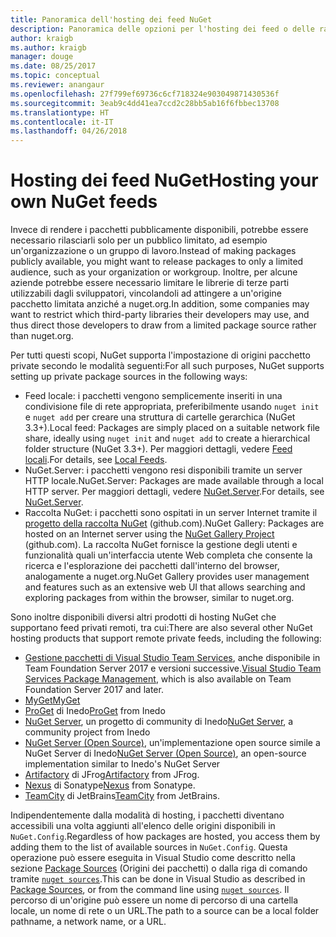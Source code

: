 ```yaml
---
title: Panoramica dell'hosting dei feed NuGet
description: Panoramica delle opzioni per l'hosting dei feed o delle raccolte di pacchetti NuGet localmente o in remoto.
author: kraigb
ms.author: kraigb
manager: douge
ms.date: 08/25/2017
ms.topic: conceptual
ms.reviewer: anangaur
ms.openlocfilehash: 27f799ef69736c6cf718324e903049871430536f
ms.sourcegitcommit: 3eab9c4dd41ea7ccd2c28bb5ab16f6fbbec13708
ms.translationtype: HT
ms.contentlocale: it-IT
ms.lasthandoff: 04/26/2018
---
```

# <a name="hosting-your-own-nuget-feeds"></a><span data-ttu-id="07aa7-103">Hosting dei feed NuGet</span><span class="sxs-lookup"><span data-stu-id="07aa7-103">Hosting your own NuGet feeds</span></span>

<span data-ttu-id="07aa7-104">Invece di rendere i pacchetti pubblicamente disponibili, potrebbe essere necessario rilasciarli solo per un pubblico limitato, ad esempio un'organizzazione o un gruppo di lavoro.</span><span class="sxs-lookup"><span data-stu-id="07aa7-104">Instead of making packages publicly available, you might want to release packages to only a limited audience, such as your organization or workgroup.</span></span> <span data-ttu-id="07aa7-105">Inoltre, per alcune aziende potrebbe essere necessario limitare le librerie di terze parti utilizzabili dagli sviluppatori, vincolandoli ad attingere a un'origine pacchetto limitata anziché a nuget.org.</span><span class="sxs-lookup"><span data-stu-id="07aa7-105">In addition, some companies may want to restrict which third-party libraries their developers may use, and thus direct those developers to draw from a limited package source rather than nuget.org.</span></span>

<span data-ttu-id="07aa7-106">Per tutti questi scopi, NuGet supporta l'impostazione di origini pacchetto private secondo le modalità seguenti:</span><span class="sxs-lookup"><span data-stu-id="07aa7-106">For all such purposes, NuGet supports setting up private package sources in the following ways:</span></span>

- <span data-ttu-id="07aa7-107">Feed locale: i pacchetti vengono semplicemente inseriti in una condivisione file di rete appropriata, preferibilmente usando `nuget init` e `nuget add` per creare una struttura di cartelle gerarchica (NuGet 3.3+).</span><span class="sxs-lookup"><span data-stu-id="07aa7-107">Local feed: Packages are simply placed on a suitable network file share, ideally using `nuget init` and `nuget add` to create a hierarchical folder structure (NuGet 3.3+).</span></span> <span data-ttu-id="07aa7-108">Per maggiori dettagli, vedere [Feed locali](../hosting-packages/local-feeds.md).</span><span class="sxs-lookup"><span data-stu-id="07aa7-108">For details, see [Local Feeds](../hosting-packages/local-feeds.md).</span></span>
- <span data-ttu-id="07aa7-109">NuGet.Server: i pacchetti vengono resi disponibili tramite un server HTTP locale.</span><span class="sxs-lookup"><span data-stu-id="07aa7-109">NuGet.Server: Packages are made available through a local HTTP server.</span></span> <span data-ttu-id="07aa7-110">Per maggiori dettagli, vedere [NuGet.Server](../hosting-packages/nuget-server.md).</span><span class="sxs-lookup"><span data-stu-id="07aa7-110">For details, see [NuGet.Server](../hosting-packages/nuget-server.md).</span></span>
- <span data-ttu-id="07aa7-111">Raccolta NuGet: i pacchetti sono ospitati in un server Internet tramite il [progetto della raccolta NuGet](https://github.com/NuGet/NuGetGallery#build-and-run-the-gallery-in-arbitrary-number-easy-steps) (github.com).</span><span class="sxs-lookup"><span data-stu-id="07aa7-111">NuGet Gallery: Packages are hosted on an Internet server using the [NuGet Gallery Project](https://github.com/NuGet/NuGetGallery#build-and-run-the-gallery-in-arbitrary-number-easy-steps) (github.com).</span></span> <span data-ttu-id="07aa7-112">La raccolta NuGet fornisce la gestione degli utenti e funzionalità quali un'interfaccia utente Web completa che consente la ricerca e l'esplorazione dei pacchetti dall'interno del browser, analogamente a nuget.org.</span><span class="sxs-lookup"><span data-stu-id="07aa7-112">NuGet Gallery provides user management and features such as an extensive web UI that allows searching and exploring packages from within the browser, similar to nuget.org.</span></span>

<span data-ttu-id="07aa7-113">Sono inoltre disponibili diversi altri prodotti di hosting NuGet che supportano feed privati remoti, tra cui:</span><span class="sxs-lookup"><span data-stu-id="07aa7-113">There are also several other NuGet hosting products that support remote private feeds, including the following:</span></span>

- <span data-ttu-id="07aa7-114">[Gestione pacchetti di Visual Studio Team Services](https://www.visualstudio.com/docs/package/nuget/publish), anche disponibile in Team Foundation Server 2017 e versioni successive.</span><span class="sxs-lookup"><span data-stu-id="07aa7-114">[Visual Studio Team Services Package Management](https://www.visualstudio.com/docs/package/nuget/publish), which is also available on Team Foundation Server 2017 and later.</span></span>
- [<span data-ttu-id="07aa7-115">MyGet</span><span class="sxs-lookup"><span data-stu-id="07aa7-115">MyGet</span></span>](http://myget.org)
- <span data-ttu-id="07aa7-116">[ProGet](http://inedo.com/proget) di Inedo</span><span class="sxs-lookup"><span data-stu-id="07aa7-116">[ProGet](http://inedo.com/proget) from Inedo</span></span>
- <span data-ttu-id="07aa7-117">[NuGet Server](http://nugetserver.net/), un progetto di community di Inedo</span><span class="sxs-lookup"><span data-stu-id="07aa7-117">[NuGet Server](http://nugetserver.net/), a community project from Inedo</span></span>
- <span data-ttu-id="07aa7-118">[NuGet Server (Open Source)](http://nuget-server.net), un'implementazione open source simile a NuGet Server di Inedo</span><span class="sxs-lookup"><span data-stu-id="07aa7-118">[NuGet Server (Open Source)](http://nuget-server.net), an open-source implementation similar to Inedo's NuGet Server</span></span>
- <span data-ttu-id="07aa7-119">[Artifactory](https://www.jfrog.com/artifactory/) di JFrog</span><span class="sxs-lookup"><span data-stu-id="07aa7-119">[Artifactory](https://www.jfrog.com/artifactory/) from JFrog.</span></span>
- <span data-ttu-id="07aa7-120">[Nexus](http://www.sonatype.org/nexus/) di Sonatype</span><span class="sxs-lookup"><span data-stu-id="07aa7-120">[Nexus](http://www.sonatype.org/nexus/) from Sonatype.</span></span>
- <span data-ttu-id="07aa7-121">[TeamCity](https://www.jetbrains.com/teamcity/) di JetBrains</span><span class="sxs-lookup"><span data-stu-id="07aa7-121">[TeamCity](https://www.jetbrains.com/teamcity/) from JetBrains.</span></span>

<span data-ttu-id="07aa7-122">Indipendentemente dalla modalità di hosting, i pacchetti diventano accessibili una volta aggiunti all'elenco delle origini disponibili in `NuGet.Config`.</span><span class="sxs-lookup"><span data-stu-id="07aa7-122">Regardless of how packages are hosted, you access them by adding them to the list of available sources in `NuGet.Config`.</span></span> <span data-ttu-id="07aa7-123">Questa operazione può essere eseguita in Visual Studio come descritto nella sezione [Package Sources](../tools/package-manager-ui.md#package-sources) (Origini dei pacchetti) o dalla riga di comando tramite [`nuget sources`](../tools/cli-ref-sources.md).</span><span class="sxs-lookup"><span data-stu-id="07aa7-123">This can be done in Visual Studio as described in [Package Sources](../tools/package-manager-ui.md#package-sources), or from the command line using [`nuget sources`](../tools/cli-ref-sources.md).</span></span> <span data-ttu-id="07aa7-124">Il percorso di un'origine può essere un nome di percorso di una cartella locale, un nome di rete o un URL.</span><span class="sxs-lookup"><span data-stu-id="07aa7-124">The path to a source can be a local folder pathname, a network name, or a URL.</span></span>
